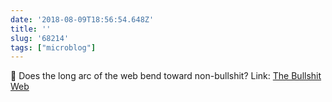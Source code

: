 ```yaml
---
date: '2018-08-09T18:56:54.648Z'
title: ''
slug: '68214'
tags: ["microblog"]
---
```

🤔 Does the long arc of the web bend toward non-bullshit? Link: [The Bullshit Web](https://pxlnv.com/blog/bullshit-web/)
